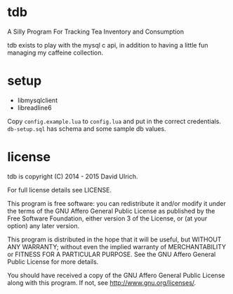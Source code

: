# tdb

A Silly Program For Tracking Tea Inventory and Consumption

tdb exists to play with the mysql c api, in addition to having a little fun managing my caffeine collection.


# setup

* libmysqlclient
* libreadline6

Copy `config.example.lua` to `config.lua` and put in the correct credentials.
`db-setup.sql` has schema and some sample db values.


# license

tdb is copyright (C) 2014 - 2015  David Ulrich.

For full license details see LICENSE.

This program is free software: you can redistribute it and/or modify
it under the terms of the GNU Affero General Public License as published
by the Free Software Foundation, either version 3 of the License, or
(at your option) any later version.

This program is distributed in the hope that it will be useful,
but WITHOUT ANY WARRANTY; without even the implied warranty of
MERCHANTABILITY or FITNESS FOR A PARTICULAR PURPOSE.  See the
GNU Affero General Public License for more details.

You should have received a copy of the GNU Affero General Public License
along with this program.  If not, see <http://www.gnu.org/licenses/>.

